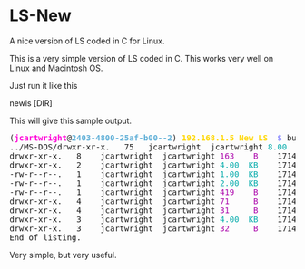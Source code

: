 # LS-New
A nice version of LS coded in C for Linux.

This is a very simple version of LS coded in C. This works very well on Linux and Macintosh OS.

Just run it like this

newls [DIR]

This will give this sample output.

<pre>
(<font color="#FF00D7"><b>jcartwright</b></font>@<font color="#5FAFD7"><b>2403-4800-25af-b00--2</b></font>) <font color="#FFD700"><b>192.168.1.5 New LS </b></font><span style="text-decoration-line:overline"><font color="#8787FF"><b> $ </b></font></span>build/my_program ../MS-DOS/
../MS-DOS/drwxr-xr-x.   75   jcartwright  jcartwright<font color="#00AAAA"> 8.00  KB   </font> 1718449567 <font color="#AA5500"> .. </font>
drwxr-xr-x.   8    jcartwright  jcartwright<font color="#AA00AA"> 163    B   </font> 1714291279 <font color="#AA5500"> .git </font>
drwxr-xr-x.   2    jcartwright  jcartwright<font color="#00AAAA"> 4.00  KB   </font> 1714291279 <font color="#AA5500"> .readmes </font>
-rw-r--r--.   1    jcartwright  jcartwright<font color="#00AAAA"> 1.00  KB   </font> 1714291279 <font color="#AA5500"> LICENSE </font>
-rw-r--r--.   1    jcartwright  jcartwright<font color="#00AAAA"> 2.00  KB   </font> 1714291279 <font color="#AA5500"> README.md </font>
-rw-r--r--.   1    jcartwright  jcartwright<font color="#AA00AA"> 419    B   </font> 1714291279 <font color="#AA5500"> SECURITY.md </font>
drwxr-xr-x.   4    jcartwright  jcartwright<font color="#AA00AA"> 71     B   </font> 1714291279 <font color="#AA5500"> v1.25 </font>
drwxr-xr-x.   4    jcartwright  jcartwright<font color="#AA00AA"> 31     B   </font> 1714291279 <font color="#AA5500"> v2.0 </font>
drwxr-xr-x.   3    jcartwright  jcartwright<font color="#00AAAA"> 4.00  KB   </font> 1714291279 <font color="#AA5500"> v4.0-ozzie </font>
drwxr-xr-x.   3    jcartwright  jcartwright<font color="#AA00AA"> 32     B   </font> 1714291279 <font color="#AA5500"> v4.0 </font>
End of listing.
</pre>

Very simple, but very useful.

